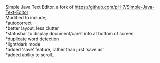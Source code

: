Simple Java Text Editor, a fork of https://github.com/pH-7/Simple-Java-Text-Editor  
  Modified to include;  
    *autocorrect  
    *better layout, less clutter  
    *statusbar to display document/caret info at bottom of screen  
    *duplicate word detection  
    *light/dark mode  
    *added 'save' feature, rather than just 'save as'  
    *added ability to scroll...  

